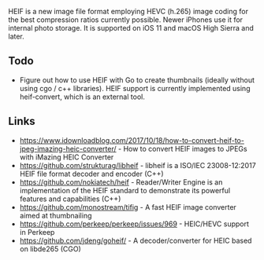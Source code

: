 HEIF is a new image file format employing HEVC (h.265) image coding for the best compression ratios currently possible. Newer iPhones use it for internal photo storage. It is supported on iOS 11 and macOS High Sierra and later.

## Todo ##
- Figure out how to use HEIF with Go to create thumbnails (ideally without using cgo / c++ libraries). HEIF support is currently implemented using heif-convert, which is an external tool.

## Links ##
- https://www.idownloadblog.com/2017/10/18/how-to-convert-heif-to-jpeg-imazing-heic-converter/ - How to convert HEIF images to JPEGs with iMazing HEIC Converter
- https://github.com/strukturag/libheif - libheif is a ISO/IEC 23008-12:2017 HEIF file format decoder and encoder (C++)
- https://github.com/nokiatech/heif - Reader/Writer Engine is an implementation of the HEIF standard to demonstrate its powerful features and capabilities (C++)
- https://github.com/monostream/tifig - A fast HEIF image converter aimed at thumbnailing
- https://github.com/perkeep/perkeep/issues/969 - HEIC/HEVC support in Perkeep
- https://github.com/jdeng/goheif/ - A decoder/converter for HEIC based on libde265 (CGO)
